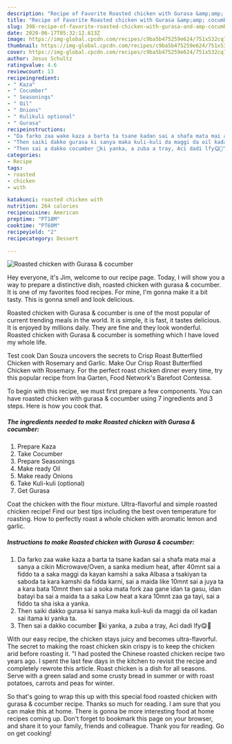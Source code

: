 ```yaml
---
description: "Recipe of Favorite Roasted chicken with Gurasa &amp;amp; cocumber"
title: "Recipe of Favorite Roasted chicken with Gurasa &amp;amp; cocumber"
slug: 398-recipe-of-favorite-roasted-chicken-with-gurasa-and-amp-cocumber
date: 2020-06-17T05:32:12.613Z
image: https://img-global.cpcdn.com/recipes/c9ba5b475259e624/751x532cq70/roasted-chicken-with-gurasa-cocumber-recipe-main-photo.jpg
thumbnail: https://img-global.cpcdn.com/recipes/c9ba5b475259e624/751x532cq70/roasted-chicken-with-gurasa-cocumber-recipe-main-photo.jpg
cover: https://img-global.cpcdn.com/recipes/c9ba5b475259e624/751x532cq70/roasted-chicken-with-gurasa-cocumber-recipe-main-photo.jpg
author: Jesus Schultz
ratingvalue: 4.6
reviewcount: 13
recipeingredient:
- " Kaza"
- " Cocumber"
- " Seasonings"
- " Oil"
- " Onions"
- " Kulikuli optional"
- " Gurasa"
recipeinstructions:
- "Da farko zaa wake kaza a barta ta tsane kadan sai a shafa mata mai a sanya a cikin Microwave/Oven, a sanka medium heat, after 40mnt sai a fiddo ta a saka maggi da kayan kamshi a saka Albasa a tsakiyan ta saboda ta kara kamshi da fidda karni, sai a maida like 10mnt sai a juya ta a kara bata 10mnt then sai a soka mata fork zaa gane idan ta gasu, idan batayi ba sai a maida ta a saka Low heat a kara 10mnt zaa ga tayi, sai a fiddo ta sha iska a yanka."
- "Then saiki dakko gurasa ki sanya maka kuli-kuli da maggi da oil kadan sai itama ki yanka ta."
- "Then sai a dakko cocumber 🥒ki yanka, a zuba a tray, Aci dadi lfy😋🐓"
categories:
- Recipe
tags:
- roasted
- chicken
- with

katakunci: roasted chicken with 
nutrition: 264 calories
recipecuisine: American
preptime: "PT18M"
cooktime: "PT60M"
recipeyield: "2"
recipecategory: Dessert

---
```



![Roasted chicken with Gurasa &amp; cocumber](https://img-global.cpcdn.com/recipes/c9ba5b475259e624/751x532cq70/roasted-chicken-with-gurasa-cocumber-recipe-main-photo.jpg)

Hey everyone, it's Jim, welcome to our recipe page. Today, I will show you a way to prepare a distinctive dish, roasted chicken with gurasa &amp; cocumber. It is one of my favorites food recipes. For mine, I'm gonna make it a bit tasty. This is gonna smell and look delicious.

Roasted chicken with Gurasa &amp; cocumber is one of the most popular of current trending meals in the world. It is simple, it is fast, it tastes delicious. It is enjoyed by millions daily. They are fine and they look wonderful. Roasted chicken with Gurasa &amp; cocumber is something which I have loved my whole life.

Test cook Dan Souza uncovers the secrets to Crisp Roast Butterflied Chicken with Rosemary and Garlic. Make Our Crisp Roast Butterflied Chicken with Rosemary. For the perfect roast chicken dinner every time, try this popular recipe from Ina Garten, Food Network&#39;s Barefoot Contessa.


To begin with this recipe, we must first prepare a few components. You can have roasted chicken with gurasa &amp; cocumber using 7 ingredients and 3 steps. Here is how you cook that.

<!--inarticleads1-->

##### The ingredients needed to make Roasted chicken with Gurasa &amp; cocumber:

1. Prepare  Kaza
1. Take  Cocumber
1. Prepare  Seasonings
1. Make ready  Oil
1. Make ready  Onions
1. Take  Kuli-kuli (optional)
1. Get  Gurasa


Coat the chicken with the flour mixture. Ultra-flavorful and simple roasted chicken recipe! Find our best tips including the best oven temperature for roasting. How to perfectly roast a whole chicken with aromatic lemon and garlic. 

<!--inarticleads2-->

##### Instructions to make Roasted chicken with Gurasa &amp; cocumber:

1. Da farko zaa wake kaza a barta ta tsane kadan sai a shafa mata mai a sanya a cikin Microwave/Oven, a sanka medium heat, after 40mnt sai a fiddo ta a saka maggi da kayan kamshi a saka Albasa a tsakiyan ta saboda ta kara kamshi da fidda karni, sai a maida like 10mnt sai a juya ta a kara bata 10mnt then sai a soka mata fork zaa gane idan ta gasu, idan batayi ba sai a maida ta a saka Low heat a kara 10mnt zaa ga tayi, sai a fiddo ta sha iska a yanka.
1. Then saiki dakko gurasa ki sanya maka kuli-kuli da maggi da oil kadan sai itama ki yanka ta.
1. Then sai a dakko cocumber 🥒ki yanka, a zuba a tray, Aci dadi lfy😋🐓


With our easy recipe, the chicken stays juicy and becomes ultra-flavorful. The secret to making the roast chicken skin crispy is to keep the chicken arid before roasting it. &#34;I had posted the Chinese roasted chicken recipe two years ago. I spent the last few days in the kitchen to revisit the recipe and completely rewrote this article. Roast chicken is a dish for all seasons. Serve with a green salad and some crusty bread in summer or with roast potatoes, carrots and peas for winter. 

So that's going to wrap this up with this special food roasted chicken with gurasa &amp; cocumber recipe. Thanks so much for reading. I am sure that you can make this at home. There is gonna be more interesting food at home recipes coming up. Don't forget to bookmark this page on your browser, and share it to your family, friends and colleague. Thank you for reading. Go on get cooking!
